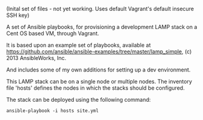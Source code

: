 (Inital set of files - not yet working. Uses default Vagrant's default insecure SSH key)

A set of Ansible playbooks, for provisioning a development LAMP stack on a Cent OS based VM, through Vagrant.

It is based upon an example set of playbooks, available at https://github.com/ansible/ansible-examples/tree/master/lamp_simple, (c) 2013 AnsibleWorks, Inc.

And includes some of my own additions for setting up a dev environment.

This LAMP stack can be on a single node or multiple nodes. The inventory file 'hosts' defines the nodes in which the stacks should be configured.

The stack can be deployed using the following command:

    ansible-playbook -i hosts site.yml
